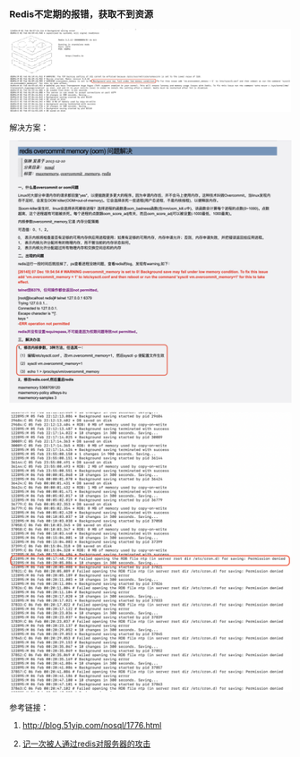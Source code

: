 ### Redis不定期的报错，获取不到资源

![image-20200205165532679](./assets/image-20200205165532679.png)

解决方案：

![image-20200205165635805](./assets/image-20200205165635805.png)



![image-20200206093413365](./assets/image-20200206093413365.png)

参考链接：

1. http://blog.51yip.com/nosql/1776.html

2. [记一次被人通过redis对服务器的攻击](https://www.ancii.com/ajn4mjqj6/)